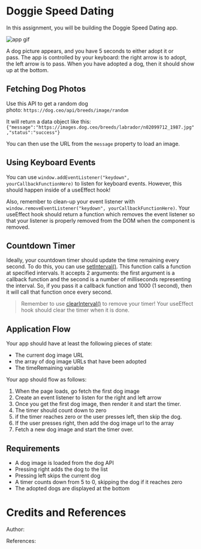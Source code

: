 # Doggie Speed Dating

In this assignment, you will be building the Doggie Speed Dating app.

![app gif](http://g.recordit.co/xyhdxdMOYP.gif)

A dog picture appears, and you have 5 seconds to either adopt it or pass. The app is controlled by your keyboard: the right arrow is to adopt, the left arrow is to pass. When you have adopted a dog, then it should show up at the bottom. 

## Fetching Dog Photos

Use this API to get a random dog photo: `https://dog.ceo/api/breeds/image/random` 

It will return a data object like this: `{"message":"https://images.dog.ceo/breeds/labrador/n02099712_1987.jpg","status":"success"}`

You can then use the URL from the `message` property to load an image.

## Using Keyboard Events

You can use `window.addEventListener("keydown", yourCallbackFunctionHere)` to listen for keyboard events. However, this should happen inside of a useEffect hook! 

Also, remember to clean-up your event listener with `window.removeEventListener("keydown", yourCallbackFunctionHere)`. Your useEffect hook should return a function which removes the event listener so that your listener is properly removed from the DOM when the component is removed.

## Countdown Timer
Ideally, your countdown timer should update the time remaining every second. To do this, you can use [setInterval()](https://www.w3schools.com/jsref/met_win_setinterval.asp). This function calls a function at specified intervals. It accepts 2 arguments: the first argument is a callback function and the second is a number of milliseconds representing the interval. So, if you pass it a callback function and 1000 (1 second), then it will call that function once every second.

> Remember to use [clearInterval()](https://www.w3schools.com/jsref/met_win_clearinterval.asp) to remove your timer! Your useEffect hook should clear the timer when it is done.

## Application Flow

Your app should have at least the following pieces of state:

*   The current dog image URL
*   the array of dog image URLs that have been adopted
*   The timeRemaining variable

Your app should flow as follows:

1.  When the page loads, go fetch the first dog image
2.  Create an event listener to listen for the right and left arrow
3.  Once you get the first dog image, then render it and start the timer.
4.  The timer should count down to zero
5.  if the timer reaches zero or the user presses left, then skip the dog.
6.  If the user presses right, then add the dog image url to the array
7.  Fetch a new dog image and start the timer over.

## Requirements

*   A dog image is loaded from the dog API
*   Pressing right adds the dog to the list
*   Pressing left skips the current dog
*   A timer counts down from 5 to 0, skipping the dog if it reaches zero
*   The adopted dogs are displayed at the bottom

# Credits and References

Author:

References:
